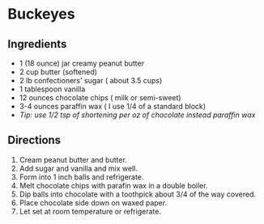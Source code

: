 # Buckeyes
## Ingredients 
- 1 (18 ounce) jar creamy peanut butter 
- 2 cup butter (softened)
- 2 lb confectioners' sugar ( about 3.5 cups) 
- 1 tablespoon vanilla 
- 12 ounces chocolate chips ( milk or semi-sweet) 
- 3-4 ounces paraffin wax ( I use 1/4 of a standard block)
- *Tip: use 1/2 tsp of shortening per oz of chocolate instead paraffin wax*
## Directions
1. Cream peanut butter and butter.
2. Add sugar and vanilla and mix well.
3. Form into 1 inch balls and refrigerate.
4. Melt chocolate chips with parafin wax in a double boiler.
5. Dip balls into chocolate with a toothpick about 3/4 of the way covered.
6. Place chocolate side down on waxed paper.
7. Let set at room temperature or refrigerate.
